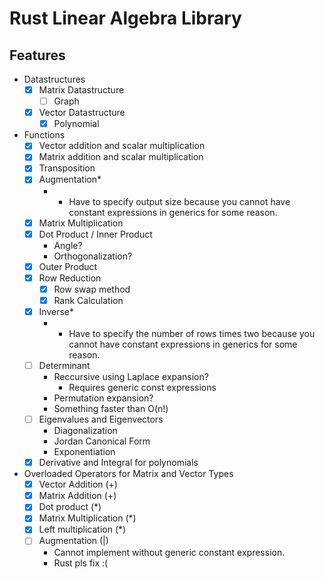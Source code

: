 # Rust Linear Algebra Library
## Features
- Datastructures
	- [x] Matrix Datastructure
        - [ ] Graph
    - [x] Vector Datastructure
        - [x] Polynomial
- Functions
    - [x] Vector addition and scalar multiplication
    - [x] Matrix addition and scalar multiplication
    - [x] Transposition
    - [x] Augmentation*
        - * Have to specify output size because you cannot have constant expressions in generics for some reason.
    - [x] Matrix Multiplication
    - [x] Dot Product / Inner Product
        - Angle?
        - Orthogonalization?
    - [x] Outer Product
    - [x] Row Reduction
        - [x] Row swap method
        - [x] Rank Calculation
    - [x] Inverse*
        - * Have to specify the number of rows times two because you cannot have constant expressions in generics for some reason.
    - [ ] Determinant
        - Reccursive using Laplace expansion?
            - Requires generic const expressions
        - Permutation expansion?
        - Something faster than O(n!)
    - [ ] Eigenvalues and Eigenvectors
        - Diagonalization
        - Jordan Canonical Form
        - Exponentiation
	- [x] Derivative and Integral for polynomials
- Overloaded Operators for Matrix and Vector Types
    - [x] Vector Addition (+)
    - [x] Matrix Addition (+)
    - [x] Dot product (*)
    - [x] Matrix Multiplication (*)
    - [x] Left multiplication (*)
    - [ ] Augmentation (|)
        - Cannot implement without generic constant expression.
        - Rust pls fix :(